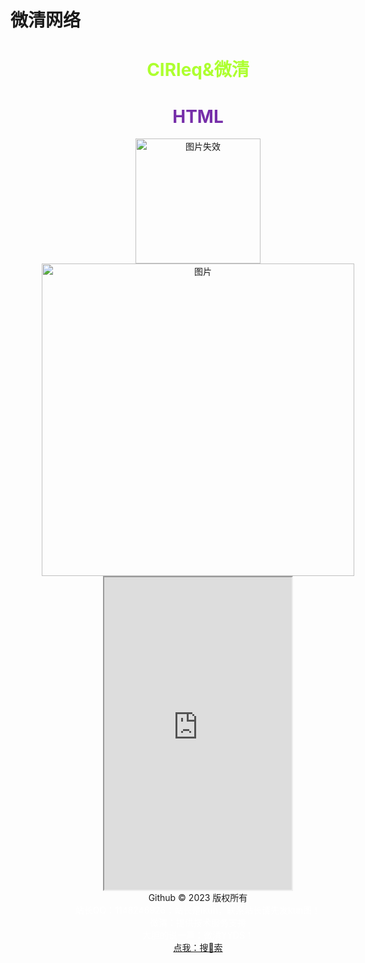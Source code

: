 # 微清网络
<!DOCTYPE html>
<html lang="en">
    <head>
        <meta charset="UTF-8">
        <title>CIRleq官网</title>
        <style>
            .box{
                width: 600px;
                height: 1200px;
                margin: auto;
                top: 0;
                left: 0;
                right: 0;
                bottom: 0;
                text-align: center;
            }
        </style>
    </head>
    <body>
        <div class="box">
            <h1 style="color: greenyellow;">CIRleq&微清</h1>
            <h1 style="color: rgb(118, 46, 169);">HTML</h1>
            <img src="https://user-images.githubusercontent.com/126973386/223406272-48697b8c-7454-4e20-b5c5-000ddbdee458.png" alt="图片失效" width="200px">
            <img src="https://user-images.githubusercontent.com/126973386/223428002-0f108724-88c3-4f03-9f3e-512fb5fd3c59.png" alt="图片" width="500px">
            <body background="https://user-images.githubusercontent.com/126973386/223406377-258ba963-98b0-44ff-b9aa-8cb21e856d89.jpg">
            <iframe scrolling="no" src="https://tianqiapi.com/api.php?style=tw&skin=pitaya" frameborder="1" width="300" height="500" allowtransparency="true"></iframe>
            <br />
            <div class="foot">
                Github © 2023 版权所有
                <br>
                <b5 style="color: white;">站长QQ：1148246926；站长是ikun，联系站长请先发kun图！<b5>
                <br>
                <b5 style="color: white;">微清：提供技术服务支持<b5>
                <br>
                <b5 style="color: white;">大胆的说一声：微清YYDS！<b5>
            <br>
            <a href="https://www.baidu.com" target="_blank">点我：搜💌索</a>
            <br>
        </div>
    </body>
</html>
